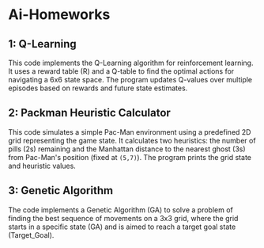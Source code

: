 # Ai-Homeworks

## 1: Q-Learning

This code implements the Q-Learning algorithm for reinforcement learning. It uses a reward table (R) and a Q-table to find the optimal actions for navigating a 6x6 state space. The program updates Q-values over multiple episodes based on rewards and future state estimates.


## 2: Packman Heuristic Calculator

This code simulates a simple Pac-Man environment using a predefined 2D grid representing the game state. It calculates two heuristics: the number of pills (2s) remaining and the Manhattan distance to the nearest ghost (3s) from Pac-Man's position (fixed at `(5,7)`). The program prints the grid state and heuristic values.


## 3: Genetic Algorithm

The code implements a Genetic Algorithm (GA) to solve a problem of finding the best sequence of movements on a 3x3 grid, where the grid starts in a specific state (GA) and is aimed to reach a target goal state (Target_Goal).
